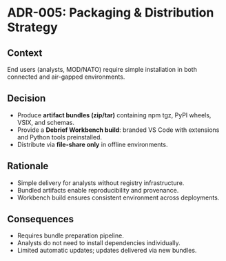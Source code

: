 # ADR-005: Packaging & Distribution Strategy

## Context
End users (analysts, MOD/NATO) require simple installation in both connected and air-gapped environments.

## Decision
- Produce **artifact bundles (zip/tar)** containing npm tgz, PyPI wheels, VSIX, and schemas.  
- Provide a **Debrief Workbench build**: branded VS Code with extensions and Python tools preinstalled.  
- Distribute via **file-share only** in offline environments.

## Rationale
- Simple delivery for analysts without registry infrastructure.
- Bundled artifacts enable reproducibility and provenance.
- Workbench build ensures consistent environment across deployments.

## Consequences
- Requires bundle preparation pipeline.  
- Analysts do not need to install dependencies individually.  
- Limited automatic updates; updates delivered via new bundles.
